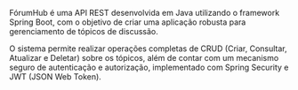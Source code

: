 
FórumHub é uma API REST desenvolvida em Java utilizando o framework Spring Boot, com o objetivo de criar uma aplicação robusta para gerenciamento de tópicos de discussão.

O sistema permite realizar operações completas de CRUD (Criar, Consultar, Atualizar e Deletar) sobre os tópicos, além de contar com um mecanismo seguro de autenticação e autorização, implementado com Spring Security e JWT (JSON Web Token).
